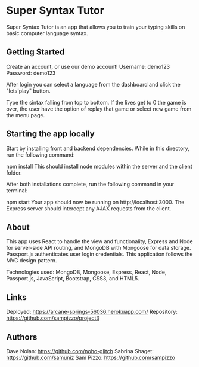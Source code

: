 # Super Syntax Tutor 

Super Syntax Tutor is an app that allows you to train your typing skills on basic computer language syntax. 

## Getting Started
Create an account, or use our demo account!
Username: demo123
Password: demo123


After login you can select a language from the dashboard and click the "lets'play" button.

Type the sintax falling from top to bottom. 
If the lives get to 0 the game is over, the user have the option of replay that game or select new game from the menu page.

## Starting the app locally
Start by installing front and backend dependencies. While in this directory, run the following command:

npm install
This should install node modules within the server and the client folder.

After both installations complete, run the following command in your terminal:

npm start
Your app should now be running on http://localhost:3000. The Express server should intercept any AJAX requests from the client.

## About
This app uses React to handle the view and functionality, Express and Node for server-side API routing, and MongoDB with Mongoose for data storage. Passport.js authenticates user login credentials. This application follows the MVC design pattern.

Technologies used: MongoDB, Mongoose, Express, React, Node, Passport.js, JavaScript, Bootstrap, CSS3, and HTML5.

## Links
Deployed: https://arcane-springs-56036.herokuapp.com/
Repository: https://github.com/sampizzo/project3

## Authors

Dave Nolan: https://github.com/noho-glitch
Sabrina Shaget: https://github.com/samuniz
Sam Pizzo: https://github.com/sampizzo

